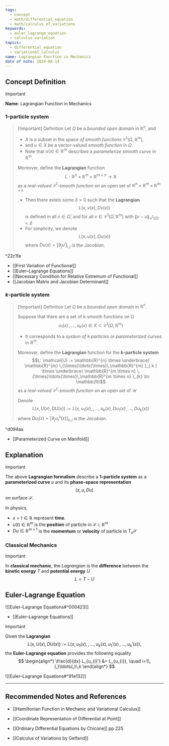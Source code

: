 ```yaml
---
tags:
  - concept
  - math/differential_equation
  - math/calculus_of_variations
keywords:
  - euler_lagrange_equation
  - calculus_variation
topics:
  - differential_equation
  - variational_calculus
name: Lagrangian Function in Mechanics
date of note: 2024-06-14
---
```


## Concept Definition

>[!important]
>**Name**: Lagrangian Function in Mechanics

### $1$-particle system

>[!important] Definition
>Let $\Omega$ be a *bounded open domain* in $\mathbb{R}^{n}$, and 
>- $X$ is a subset in the *space of smooth functions* $\mathcal{C}^{1}(\Omega, \mathbb{R}^{m})$,
>- and $u \in X$ be a vector-valued  *smooth function* in $\Omega$.
>- Note that $u(x)\in \mathbb{R}^{m}$ describes a *parameterize smooth curve* in $\mathbb{R}^{m}$.
>
>Moreover, define the **Lagrangian** function $$L:  \mathbb{R}^{n} \times \mathbb{R}^{m} \times \mathbb{R}^{m \times n}   \to \mathbb{R}$$ as a *real-valued $\mathcal{C}^{1}$-smooth function* on an open set of $\mathbb{R}^{n}\times \mathbb{R}^{m}\times \mathbb{R}^{m\times n}$
>- Then there exists some $\delta >0$ such that the **Lagrangian** $$L(x, v(x), Dv(x))$$ is defined in all $x\in \bar{\Omega}$, and for all $v\in \mathcal{C}^{1}(\bar{\Omega}, \mathbb{R}^{m})$ with $\lVert v - u \rVert_{\mathcal{C}^{1}(\Omega)} < \delta$
>- For simplicity, we denote $$L(x, u(x), Du(x) )$$ where $Du(x) = [\partial_{j}u^{i}]_{i,j}$ is the *Jacobian*.

^22c1fa

- [[First Variation of Functional]] 
- [[Euler–Lagrange Equations]]
- [[Necessary Condition for Relative Extremum of Functional]]
- [[Jacobian Matrix and Jacobian Determinant]]

### $k$-particle system

>[!important] Definition
>Let $\Omega$ be a *bounded open domain* in $\mathbb{R}^{n}$.
>
>Suppose that there are a set of $k$ smooth functions on $\Omega$ $$u_{1}(x) \,{,}\ldots{,}\,u_{k}(x) \in X \subset \mathcal{C}^{1}(\Omega, \mathbb{R}^{m})$$
>- It corresponds to a *system of $k$ particles* or *parameterized curves* in $\mathbb{R}^{m}$.
>
>Moreover, define the **Lagrangian** function for the **$k$-particle system**  $$L:  \mathcal{U} := \mathbb{R}^{n} \times \underbrace{ \mathbb{R}^{m} \,{\times}\ldots{\times}\,\mathbb{R}^{m} }_{ k }  \times \underbrace{ \mathbb{R}^{m \times n} \,{\times}\ldots{\times}\,\mathbb{R}^{m \times n} }_{k}  \to \mathbb{R}$$ as a *real-valued $\mathcal{C}^{1}$-smooth function* on an open set of $\mathcal{U}$
>
>Denote $$L(x, U(x), DU(x)) := L(x, u_{1}(x), \,{,}\ldots{,}\,u_{k}(x), Du_{1}(x)\,{,}\ldots{,}\,Du_{k}(x) )$$ where $Du_{i}(x) = [\partial_{j}u_{i}^{s}(x)]_{s,j}$ is the *Jacobian*.

^d094aa

- [[Parameterized Curve on Manifold]]


## Explanation


>[!important]
>The above **Lagrangian formalism** describe a **1-particle system** as a **parameterized curve** $u$ and its **phase-space representation** $$(x, u, Du)$$ on surface $\mathcal{S}$.
>
>In physics, 
>- $x = t\in \mathbb{R}$ represent **time**.  
>- $u(t)\in \mathbb{R}^{m}$ is the **position** of particle in $\mathcal{S} \subset\mathbb{R}^{m}$
>- $Du \in \mathbb{R}^{m\times 1}$ is the **momentum** or **velocity** of particle in $T_{u}\mathcal{S}$
>  
>

### Classical Mechanics

>[!important]
>In **classical mechanic**, the *Lagrangian* is the **difference** between the **kinetic energy** $T$ and **potential energy** $U$
>$$
>L = T - U
>$$


## Euler-Lagrange Equation

![[Euler–Lagrange Equations#^000423]]

- [[Euler–Lagrange Equations]]

>[!important] 
>Given the **Lagrangian** $$L(x, U(x), DU(x)) := L(x, u_{1}(x), \,{,}\ldots{,}\,u_{k}(x), u_{1}'(x)\,{,}\ldots{,}\,u_{k}'(x) ),$$
>the **Euler-Lagrange equation** provides the following equality
>$$
>\begin{align*}
>\frac{d}{dx} L_{u_{i}'}  &= L_{u_{i}}, \quad i=1\,{,}\ldots{,}\,k
>\end{align*}
>$$

![[Euler–Lagrange Equations#^91e132]]




-----------
##  Recommended Notes and References


- [[Hamiltonian Function in Mechanic and Variational Calculus]]
- [[Coordinate Representation of Differential at Point]]


- [[Ordinary Differential Equations by Chicone]] pp 225
- [[Calculus of Variations by Gelfand]]

